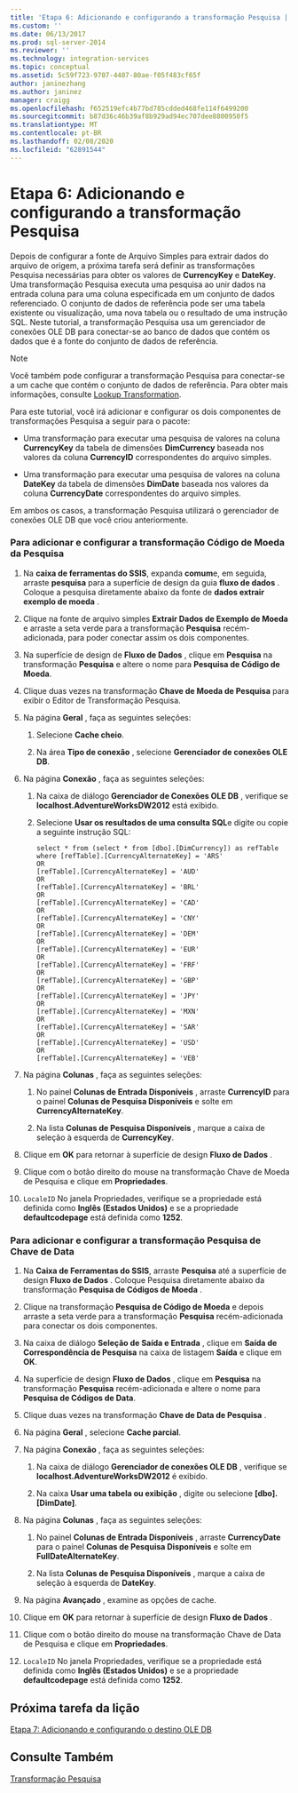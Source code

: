 ```yaml
---
title: 'Etapa 6: Adicionando e configurando a transformação Pesquisa | Microsoft Docs'
ms.custom: ''
ms.date: 06/13/2017
ms.prod: sql-server-2014
ms.reviewer: ''
ms.technology: integration-services
ms.topic: conceptual
ms.assetid: 5c59f723-9707-4407-80ae-f05f483cf65f
author: janinezhang
ms.author: janinez
manager: craigg
ms.openlocfilehash: f652519efc4b77bd785cdded468fe114f6499200
ms.sourcegitcommit: b87d36c46b39af8b929ad94ec707dee8800950f5
ms.translationtype: MT
ms.contentlocale: pt-BR
ms.lasthandoff: 02/08/2020
ms.locfileid: "62891544"
---
```

# <a name="step-6-adding-and-configuring-the-lookup-transformations"></a>Etapa 6: Adicionando e configurando a transformação Pesquisa
  Depois de configurar a fonte de Arquivo Simples para extrair dados do arquivo de origem, a próxima tarefa será definir as transformações Pesquisa necessárias para obter os valores de **CurrencyKey** e **DateKey**. Uma transformação Pesquisa executa uma pesquisa ao unir dados na entrada coluna para uma coluna especificada em um conjunto de dados referenciado. O conjunto de dados de referência pode ser uma tabela existente ou visualização, uma nova tabela ou o resultado de uma instrução SQL. Neste tutorial, a transformação Pesquisa usa um gerenciador de conexões OLE DB para conectar-se ao banco de dados que contém os dados que é a fonte do conjunto de dados de referência.  
  
> [!NOTE]  
>  Você também pode configurar a transformação Pesquisa para conectar-se a um cache que contém o conjunto de dados de referência. Para obter mais informações, consulte [Lookup Transformation](data-flow/transformations/lookup-transformation.md).  
  
 Para este tutorial, você irá adicionar e configurar os dois componentes de transformações Pesquisa a seguir para o pacote:  
  
-   Uma transformação para executar uma pesquisa de valores na coluna **CurrencyKey** da tabela de dimensões **DimCurrency** baseada nos valores da coluna **CurrencyID** correspondentes do arquivo simples.  
  
-   Uma transformação para executar uma pesquisa de valores na coluna **DateKey** da tabela de dimensões **DimDate** baseada nos valores da coluna **CurrencyDate** correspondentes do arquivo simples.  
  
 Em ambos os casos, a transformação Pesquisa utilizará o gerenciador de conexões OLE DB que você criou anteriormente.  
  
### <a name="to-add-and-configure-the-lookup-currency-key-transformation"></a>Para adicionar e configurar a transformação Código de Moeda da Pesquisa  
  
1.  Na **caixa de ferramentas do SSIS**, expanda **comum**e, em seguida, arraste **pesquisa** para a superfície de design da guia **fluxo de dados** . Coloque a pesquisa diretamente abaixo da fonte de **dados extrair exemplo de moeda** .  
  
2.  Clique na fonte de arquivo simples **Extrair Dados de Exemplo de Moeda** e arraste a seta verde para a transformação **Pesquisa** recém-adicionada, para poder conectar assim os dois componentes.  
  
3.  Na superfície de design de **Fluxo de Dados** , clique em **Pesquisa** na transformação **Pesquisa** e altere o nome para **Pesquisa de Código de Moeda**.  
  
4.  Clique duas vezes na transformação **Chave de Moeda de Pesquisa** para exibir o Editor de Transformação Pesquisa.  
  
5.  Na página **Geral** , faça as seguintes seleções:  
  
    1.  Selecione **Cache cheio**.  
  
    2.  Na área **Tipo de conexão** , selecione **Gerenciador de conexões OLE DB**.  
  
6.  Na página **Conexão** , faça as seguintes seleções:  
  
    1.  Na caixa de diálogo **Gerenciador de Conexões OLE DB** , verifique se **localhost.AdventureWorksDW2012** está exibido.  
  
    2.  Selecione **Usar os resultados de uma consulta SQL**e digite ou copie a seguinte instrução SQL:  
  
        ```  
        select * from (select * from [dbo].[DimCurrency]) as refTable  
        where [refTable].[CurrencyAlternateKey] = 'ARS'  
        OR  
        [refTable].[CurrencyAlternateKey] = 'AUD'  
        OR  
        [refTable].[CurrencyAlternateKey] = 'BRL'  
        OR  
        [refTable].[CurrencyAlternateKey] = 'CAD'  
        OR  
        [refTable].[CurrencyAlternateKey] = 'CNY'  
        OR  
        [refTable].[CurrencyAlternateKey] = 'DEM'  
        OR  
        [refTable].[CurrencyAlternateKey] = 'EUR'  
        OR  
        [refTable].[CurrencyAlternateKey] = 'FRF'  
        OR  
        [refTable].[CurrencyAlternateKey] = 'GBP'  
        OR  
        [refTable].[CurrencyAlternateKey] = 'JPY'  
        OR  
        [refTable].[CurrencyAlternateKey] = 'MXN'  
        OR  
        [refTable].[CurrencyAlternateKey] = 'SAR'  
        OR  
        [refTable].[CurrencyAlternateKey] = 'USD'  
        OR  
        [refTable].[CurrencyAlternateKey] = 'VEB'  
        ```  
  
7.  Na página **Colunas** , faça as seguintes seleções:  
  
    1.  No painel **Colunas de Entrada Disponíveis** , arraste **CurrencyID** para o painel **Colunas de Pesquisa Disponíveis** e solte em **CurrencyAlternateKey**.  
  
    2.  Na lista **Colunas de Pesquisa Disponíveis** , marque a caixa de seleção à esquerda de **CurrencyKey**.  
  
8.  Clique em **OK** para retornar à superfície de design **Fluxo de Dados** .  
  
9. Clique com o botão direito do mouse na transformação Chave de Moeda de Pesquisa e clique em **Propriedades**.  
  
10. `LocaleID` No janela Propriedades, verifique se a propriedade está definida como **Inglês (Estados Unidos)** e se a propriedade **defaultcodepage** está definida como **1252**.  
  
### <a name="to-add-and-configure-the--lookup-datekey-transformation"></a>Para adicionar e configurar a transformação Pesquisa de Chave de Data  
  
1.  Na **Caixa de Ferramentas do SSIS**, arraste **Pesquisa** até a superfície de design **Fluxo de Dados** . Coloque Pesquisa diretamente abaixo da transformação **Pesquisa de Códigos de Moeda** .  
  
2.  Clique na transformação **Pesquisa de Código de Moeda** e depois arraste a seta verde para a transformação **Pesquisa** recém-adicionada para conectar os dois componentes.  
  
3.  Na caixa de diálogo **Seleção de Saída e Entrada** , clique em **Saída de Correspondência de Pesquisa** na caixa de listagem **Saída** e clique em **OK**.  
  
4.  Na superfície de design **Fluxo de Dados** , clique em **Pesquisa** na transformação **Pesquisa** recém-adicionada e altere o nome para **Pesquisa de Códigos de Data**.  
  
5.  Clique duas vezes na transformação **Chave de Data de Pesquisa** .  
  
6.  Na página **Geral** , selecione **Cache parcial**.  
  
7.  Na página **Conexão** , faça as seguintes seleções:  
  
    1.  Na caixa de diálogo **Gerenciador de conexões OLE DB** , verifique se **localhost.AdventureWorksDW2012** é exibido.  
  
    2.  Na caixa **Usar uma tabela ou exibição** , digite ou selecione **[dbo].[DimDate]**.  
  
8.  Na página **Colunas** , faça as seguintes seleções:  
  
    1.  No painel **Colunas de Entrada Disponíveis** , arraste **CurrencyDate** para o painel **Colunas de Pesquisa Disponíveis** e solte em **FullDateAlternateKey**.  
  
    2.  Na lista **Colunas de Pesquisa Disponíveis** , marque a caixa de seleção à esquerda de **DateKey**.  
  
9. Na página **Avançado** , examine as opções de cache.  
  
10. Clique em **OK** para retornar à superfície de design **Fluxo de Dados** .  
  
11. Clique com o botão direito do mouse na transformação Chave de Data de Pesquisa e clique em **Propriedades**.  
  
12. `LocaleID` No janela Propriedades, verifique se a propriedade está definida como **Inglês (Estados Unidos)** e se a propriedade **defaultcodepage** está definida como **1252**.  
  
## <a name="next-task-in-lesson"></a>Próxima tarefa da lição  
 [Etapa 7: Adicionando e configurando o destino OLE DB](lesson-1-7-adding-and-configuring-the-ole-db-destination.md)  
  
## <a name="see-also"></a>Consulte Também  
 [Transformação Pesquisa](data-flow/transformations/lookup-transformation.md)  
  
  
